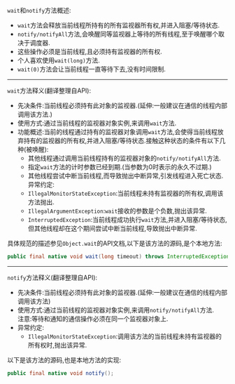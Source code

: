 `wait`和`notify`方法概述:  
- `wait`方法会释放当前线程所持有的所有监视器所有权,并进入阻塞/等待状态.  
- `notify/notifyAll`方法,会唤醒同等监视器上等待的所有线程,至于唤醒哪个取决于调度器.  
- 这些操作必须是当前线程,且必须持有监视器的所有权.  
- 个人喜欢使用`wait(long)`方法.  
- `wait(0)`方法会让当前线程一直等待下去,没有时间限制.  

---

`wait`方法释义(翻译整理自API):  
- 先决条件:当前线程必须持有此对象的监视器.(延伸:一般建议在通信的线程内部调用该方法.)  
- 使用方式:通过当前线程的监视器对象实例,来调用`wait`方法.  
- 功能概述:当前的线程通过持有的监视器对象调用`wait`方法,会使得当前线程放弃持有的监视器的所有权,并进入阻塞/等待状态.接触这种状态的条件有以下几种(被唤醒):  
  - 其他线程通过调用当前线程持有的监视器对象的`notify/notifyAll`方法.  
  - 指定`wait`方法的计时参数已经到期.(当参数为0时表示的永久不过期.)  
  - 其他线程尝试中断当前线程,而导致抛出中断异常,引发线程进入死亡状态.  
异常约定:  
  - `IllegalMonitorStateException`:当前线程未持有监视器的所有权,调用该方法抛出.  
  - `IllegalArgumentException`:`wait`接收的参数是个负数,抛出该异常.  
  - `InterruptedException`:当前线程成功执行`wait`方法,并进入阻塞/等待状态,但其他线程却在这个期间尝试中断当前线程,导致抛出中断异常.  

具体规范的描述参见`Object.wait`的API文档,以下是该方法的源码,是个本地方法:  
```java
public final native void wait(long timeout) throws InterruptedException;
```  

---

`notify`方法释义(翻译整理自API):  
- 先决条件:当前线程必须持有此对象的监视器.(延伸:一般建议在通信的线程内部调用该方法)  
- 使用方式:通过当前线程的监视器对象实例,来调用`notify/notifyAll`方法.  
  注意:等待和通知的通信操作必须在同一个监视器对象上.  
- 异常约定:  
  - `IllegalMonitorStateException`:调用该方法的当前线程未持有监视器的所有权时,抛出该异常.  

以下是该方法的源码,也是本地方法的实现:  
```java
public final native void notify();
```  
